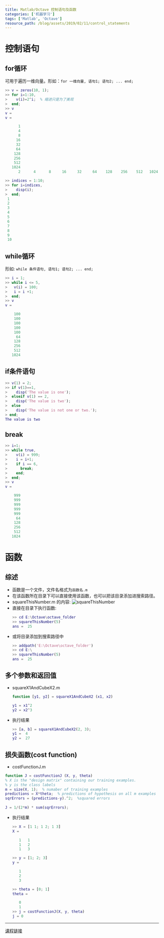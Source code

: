 ```yaml
---
title: Matlab/Octave 控制语句及函数
categories: ['机器学习']
tags: ['Matlab', 'Octave']
resource_path: /blog/assets/2019/02/11/control_statements
---
```


控制语句
===

for循环
---
可用于遍历一维向量。形如：```for 一维向量, 语句1; 语句2; ... end;```
```MATLAB
>> v = zeros(10, 1);
>> for i=1:10,
>    v(i)=2^i;  % 缩进只是为了美观
>  end;
>> v
v =
v =

      1
      4
      8
     16
     32
     64
    128
    256
    512
   1024
      2      4      8     16     32     64    128    256    512   1024

>> indices = 1:10;
>> for i=indices,
>    disp(i);
>  end;
 1
 2
 3
 4
 5
 6
 7
 8
 9
 10
```


while循环
---

形如: ```while 条件语句, 语句1; 语句2; ... end;```

```MATLAB
>> i = 1;
>> while i <= 5,
>   v(i) = 100;
>   i = i +1;
>  end;
>> v
v =

    100
    100
    100
    100
    100
     64
    128
    256
    512
   1024

```


if条件语句
---

```MATLAB
>> v(1) = 2;
>> if v(1)==1,
>    disp('The value is one');
>  elseif v(1) == 2,
>    disp('The value is two');
>  else
>    disp('The value is not one or two.');
> end;
The value is two
```


break
---

```MATLAB
>> i=1;
>> while true,
>    v(i) = 999;
>    i = i+1;
>    if i == 6,
>      break;
>    end;
>  end;
>> v
v =

    999
    999
    999
    999
    999
     64
    128
    256
    512
   1024

```

函数
===

综述
---

* 函数是一个文件，文件名格式为```函数名.m```
* 在该函数所在目录下可以直接使用该函数，也可以把该目录添加进搜索路径。
* squareThisNumber.m 的内容:
  ![squareThisNumber]({{page.resource_path}}/function1.png)
* 直接在目录下执行函数:
  ```MATLAB
  >> cd E:\Octave\octave_folder
  >> squareThisNumber(5)
  ans =  25
  ```
* 或将目录添加到搜索路径中
  ```MATLAB
  >> addpath('E:\Octave\octave_folder')
  >> cd E:\
  >> squareThisNumber(5)
  ans =  25
  ```

多个参数和返回值
---
* squareX1AndCubeX2.m
  ```MATLAB
  function [y1, y2] = squareX1AndCubeX2 (x1, x2)
  
  y1 = x1^2
  y2 = x2^3
  ```
* 执行结果
  ```MATLAB
  >> [a, b] = squareX1AndCubeX2(2, 3);
  y1 =  4
  y2 =  27
  ```

损失函数(cost function)
---
* costFunctionJ.m
```MATLAB
function J = costFunctionJ (X, y, theta)
% X is the "design matrix" containing our training examples.
% y is the class labels
m = size(X, 1);  % numaber of training examples
predictions = X*theta;  % predictions of hypothesis on all m examples
sqrErrors = (predictions-y).^2;  %squared errors
  
J = 1/(2*m) * sum(sqrErrors);
```
* 执行结果
  ```MATLAB
  >> X = [1 1; 1 2; 1 3]
  X =
  
     1   1
     1   2
     1   3
  
  >> y = [1; 2; 3]
  y =
  
     1
     2
     3
  
  >> theta = [0; 1]
  theta =
  
     0
     1
  >> j = costFunctionJ(X, y, theta)
  j = 0
  ```


---
[课程链接](https://www.coursera.org/learn/machine-learning/lecture/LRQnl/control-statements-for-while-if-statement)